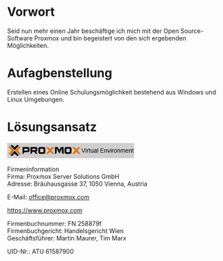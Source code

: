 # Vorwort
Seid nun mehr einen Jahr beschäftige ich mich mit der Open Source-Software Proxmox und bin begeistert von den sich ergebenden Möglichkeiten.
# Aufagbenstellung
Erstellen eines  Online Schulungsm&ouml;glichkeit bestehend aus Windows und Linux Umgebungen.
# L&ouml;sungsansatz
![PROXMOX_VE](./1-INSTALLATION/grafics/pve_logo.png)

Firmeninformation<br> 
Firma: Proxmox Server Solutions GmbH<br> 
Adresse: Bräuhausgasse 37, 1050 Vienna, Austria<br> 

E-Mail: office@proxmox.com

https://www.proxmox.com

Firmenbuchnummer: FN 258879f<br> 
Firmenbuchgericht: Handelsgericht Wien<br>
Geschäftsführer: Martin Maurer, Tim Marx<br> 

UID-Nr.: ATU 61587900
